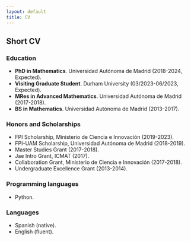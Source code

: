 ```yaml
---
layout: default
title: CV
---
```


## Short CV

### Education

* **PhD in Mathematics**. Universidad Autónoma de Madrid (2018-2024, Expected).
* **Visiting Graduate Student**. Durham University (03/2023-06/2023, Expected).
* **MRes in Advanced Mathematics**. Universidad Autónoma de Madrid (2017-2018).
* **BS in Mathematics**. Universidad Autónoma de Madrid (2013-2017).

### Honors and Scholarships
* FPI Scholarship, Ministerio de Ciencia e Innovación (2019-2023).
* FPI-UAM Scholarship, Universidad Autónoma de Madrid (2018-2019).
* Master Studies Grant (2017-2018).
* Jae Intro Grant, ICMAT (2017).
* Collaboration Grant, Ministerio de Ciencia e Innovación (2017-2018).
* Undergraduate Excellence Grant (2013-2014).  

### Programming languages
* Python.

### Languages
* Spanish (native).
* English (fluent).

